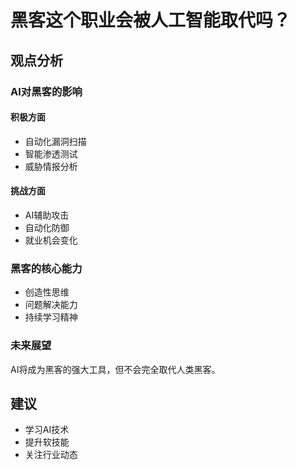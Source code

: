 # 黑客这个职业会被人工智能取代吗？

## 观点分析

### AI对黑客的影响

#### 积极方面
- 自动化漏洞扫描
- 智能渗透测试
- 威胁情报分析

#### 挑战方面
- AI辅助攻击
- 自动化防御
- 就业机会变化

### 黑客的核心能力
- 创造性思维
- 问题解决能力
- 持续学习精神

### 未来展望
AI将成为黑客的强大工具，但不会完全取代人类黑客。

## 建议
- 学习AI技术
- 提升软技能
- 关注行业动态
